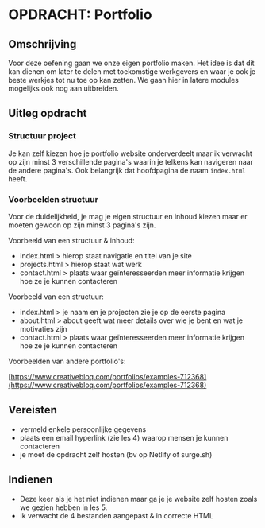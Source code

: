 # OPDRACHT: Portfolio

## Omschrijving

Voor deze oefening gaan we onze eigen portfolio maken. Het idee is dat dit kan dienen om later te delen met toekomstige werkgevers en waar je ook je beste werkjes tot nu toe op kan zetten. We gaan hier in latere modules mogelijks ook nog aan uitbreiden.

## Uitleg opdracht

### Structuur project

Je kan zelf kiezen hoe je portfolio website onderverdeelt maar ik verwacht op zijn minst 3 verschillende pagina's waarin je telkens kan navigeren naar de andere pagina's.
Ook belangrijk dat hoofdpagina de naam `index.html` heeft.

### Voorbeelden structuur

Voor de duidelijkheid, je mag je eigen structuur en inhoud kiezen maar er moeten gewoon op zijn minst 3 pagina's zijn.

Voorbeeld van een structuur & inhoud:

* index.html > hierop staat navigatie en titel van je site
* projects.html > hierop staat wat werk
* contact.html > plaats waar geïnteresseerden meer informatie krijgen hoe ze je kunnen contacteren

Voorbeeld van een structuur:

* index.html > je naam en je projecten zie je op de eerste pagina
* about.html > about geeft wat meer details over wie je bent en wat je motivaties zijn
* contact.html > plaats waar geïnteresseerden meer informatie krijgen hoe ze je kunnen contacteren

Voorbeelden van andere portfolio's:

[https://www.creativebloq.com/portfolios/examples-712368](https://www.creativebloq.com/portfolios/examples-712368)

## Vereisten

* vermeld enkele persoonlijke gegevens
* plaats een email hyperlink (zie les 4) waarop mensen je kunnen contacteren
* je moet de opdracht zelf hosten (bv op Netlify of surge.sh)

## Indienen

* Deze keer als je het niet indienen maar ga je je website zelf hosten zoals we gezien hebben in les 5.
* Ik verwacht de 4 bestanden aangepast & in correcte HTML
